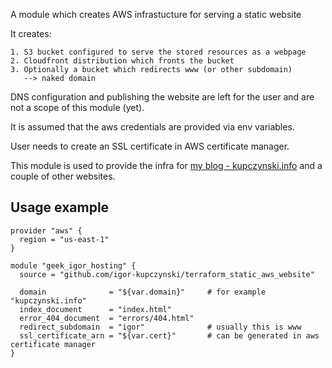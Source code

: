A module which creates AWS infrastucture for serving a static website

It creates:

    1. S3 bucket configured to serve the stored resources as a webpage
    2. Cloudfront distribution which fronts the bucket
    3. Optionally a bucket which redirects www (or other subdomain)
       --> naked domain

DNS configuration and publishing the website are left for the user and
are not a scope of this module (yet).

It is assumed that the aws credentials are provided via env variables.

User needs to create an SSL certificate in AWS certificate manager.

This module is used to provide the infra
for [my blog - kupczynski.info](https://kupczynski.info) and a couple
of other websites.

## Usage example

```
provider "aws" {
  region = "us-east-1"
}

module "geek_igor_hosting" {
  source = "github.com/igor-kupczynski/terraform_static_aws_website"

  domain              = "${var.domain}"     # for example "kupczynski.info"
  index_document      = "index.html"
  error_404_document  = "errors/404.html"
  redirect_subdomain  = "igor"              # usually this is www
  ssl_certificate_arn = "${var.cert}"       # can be generated in aws certificate manager
}
```
